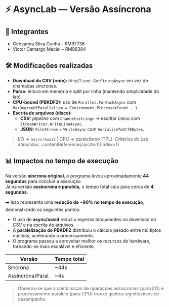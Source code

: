 # ⚡ AsyncLab — Versão Assíncrona

## 👥 Integrantes
- Geovanna Silva Cunha – RM97736
- Victor Camargo Maciel – RM98384

## 🛠️ Modificações realizadas
- **Download do CSV (rede):** `HttpClient.GetStringAsync` em vez de chamadas síncronas.
- **Parse:** leitura em memória e split por linha (mantendo simplicidade do lab).
- **CPU-bound (PBKDF2):** uso de `Parallel.ForEachAsync` com `MaxDegreeOfParallelism = Environment.ProcessorCount - 1`.
- **Escrita de arquivos (disco):**
  - **CSV:** *pipeline* com `Channel<string>` → escritor único com `StreamWriter.WriteLineAsync`.
  - **JSON:** `FileStream` + `WriteAsync` com `SerializeToUtf8Bytes`.

> I/O ⇒ `async/await` | CPU ⇒ paralelismo (TPL). Critérios do Lab atendidos. :contentReference[oaicite:1]{index=1}


## 📊 Impactos no tempo de execução

Na versão **síncrona original**, o programa levou aproximadamente **44 segundos** para concluir a execução.  
Já na versão **assíncrona e paralela**, o tempo total caiu para cerca de **4 segundos**.  

➡️ Isso representa uma **redução de ~90% no tempo de execução**, demonstrando os seguintes pontos:

- O uso de **async/await** reduziu esperas bloqueantes no download do CSV e na escrita de arquivos.
- A **paralelização do PBKDF2** distribuiu o cálculo pesado entre múltiplos núcleos, acelerando o processamento.
- O programa passou a aproveitar melhor os recursos de hardware, tornando-se mais escalável e eficiente.

| Versão           | Tempo total |
|------------------|-------------|
| Síncrona         | ~44s        |
| Assíncrona/Paral.| ~4s         |

> Observa-se que a combinação de operações assíncronas (para I/O) e processamento paralelo (para CPU) trouxe ganhos significativos de desempenho.
